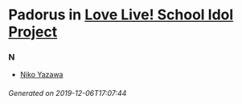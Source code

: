 # Padorus in [Love Live! School Idol Project](https://myanimelist.net/anime/15051/Love_Live_School_Idol_Project)

### N
* [Niko Yazawa](https://github.com/shadow578/Project-Padoru/blob/master/table-of-contents/characters/NikoYazawa.md)

###### Generated on 2019-12-06T17:07:44
